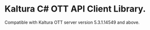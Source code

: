 # Kaltura C# OTT API Client Library.
Compatible with Kaltura OTT server version 5.3.1.14549 and above.
